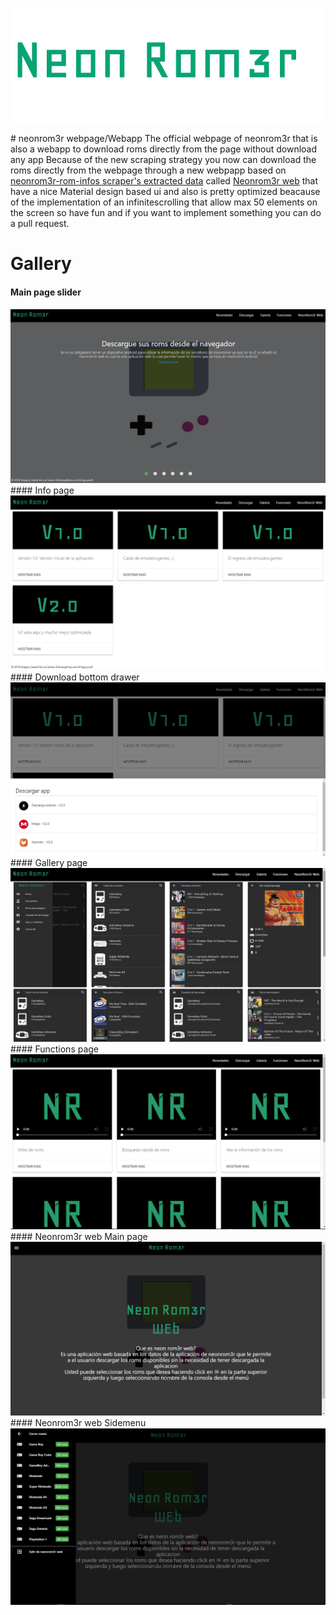 <p align="center"><img src="https://raw.githubusercontent.com/Gr3gorywolf/neonrom3r-webpage/master/imgs/logolarge.png" /></p>
# neonrom3r webpage/Webapp
The official webpage of neonrom3r that is also a webapp to download roms directly from the page without download any app
Because of the new scraping strategy you now can download the roms directly from the webpage through  a new webpapp based on <a href="https://github.com/Gr3gorywolf/Neonrom3r-rom-infos-scraper">neonrom3r-rom-infos scraper's extracted data</a> called
<a href="https://gr3gorywolf.github.io/neonrom3r-webpage/neonrom3rweb.html">Neonrom3r web</a> that have a nice Material design based ui
and also is pretty optimized beacause of the implementation of an infinitescrolling that allow max 50 elements on the screen so have fun 
and if you want to implement something you can do a pull request. 

# Gallery
#### Main page slider
<img src="https://raw.githubusercontent.com/Gr3gorywolf/neonrom3r-webpage/master/imgs/wps.png"/>
<br>
#### Info page
<img src="https://raw.githubusercontent.com/Gr3gorywolf/neonrom3r-webpage/master/imgs/wps2.png"/>
<br>
#### Download bottom drawer
<img src="https://raw.githubusercontent.com/Gr3gorywolf/neonrom3r-webpage/master/imgs/wps3.png"/>
<br>
#### Gallery page
<img src="https://raw.githubusercontent.com/Gr3gorywolf/neonrom3r-webpage/master/imgs/wps4.png"/>
<br>
#### Functions page
<img src="https://raw.githubusercontent.com/Gr3gorywolf/neonrom3r-webpage/master/imgs/wps5.png"/>
<br>
#### Neonrom3r web Main page
<img src="https://raw.githubusercontent.com/Gr3gorywolf/neonrom3r-webpage/master/imgs/wps6.png"/>
<br>
#### Neonrom3r web Sidemenu
<img src="https://raw.githubusercontent.com/Gr3gorywolf/neonrom3r-webpage/master/imgs/wps7.png"/>
